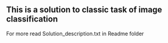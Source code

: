 ## This is a solution to classic task of image classification

For more read Solution_description.txt in Readme folder